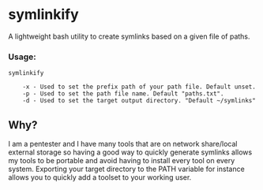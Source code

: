 # symlinkify

A lightweight bash utility to create symlinks based on a given file of paths.


### Usage:

```
symlinkify

	-x - Used to set the prefix path of your path file. Default unset.
	-p - Used to set the path file name. Default "paths.txt".
	-d - Used to set the target output directory. "Default ~/symlinks"
```

## Why?

I am a pentester and I have many tools that are on network share/local external storage so having a good way to quickly generate symlinks allows my tools to be portable and avoid having to install every tool on every system. Exporting your target directory to the PATH variable for instance allows you to quickly add a toolset to your working user.

